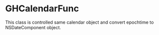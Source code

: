 GHCalendarFunc
==============
This class is controlled same calendar object and convert epochtime to NSDateComponent object.
